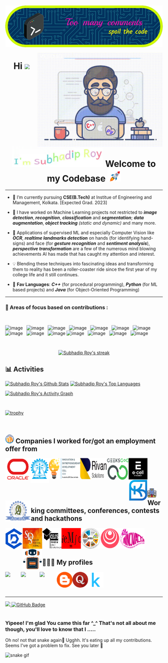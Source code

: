 <!---
Subhadip11290157/Subhadip11290157 is a ✨ special ✨ repository because its `README.md` (this file) appears on your GitHub profile.
You can click the Preview link to take a look at your changes.
--->

<!-- ## Hi <img src="https://github.com/TheDudeThatCode/TheDudeThatCode/blob/master/Assets/Hi.gif" width="29px"> I'm [Subhadip!](https://www.smartr.me/profile) -->
<!--- <img src="https://github.com/TheDudeThatCode/TheDudeThatCode/blob/master/Assets/Hi.gif" width="29px"> Hi, I’m _**Subhadip**_! ^_^  -->
<!-- Nice to meet you ^_^ -->


[![Gitty Banner](./resources/banners/cursive_big_pattern_size.png)](https://www.linkedin.com/in/sroyuniquealgo11290157)
<!-- <img align="right" alt="Coding" width="400" src="https://cdn.dribbble.com/users/1162077/screenshots/3848914/programmer.gif"> -->
<img align="right" alt="coding" width="400" src="./resources/coder_light.gif">

<div align="center">
    <h1>Hi <img src="https://media.giphy.com/media/hvRJCLFzcasrR4ia7z/giphy.gif" height="32px"> <img src="./resources/final.gif" height="65px"> Welcome to my Codebase <img src="./resources/rocket.gif" height="40px"></h1>
    <!-- <img src="./resources/name.gif" height="50px width=75">
    <br><br> -->
</div>
<hr/>

    
- 🌱 I’m currently pursuing **CSE(B.Tech)** at Institue of Engineering and Management, Kolkata. [Expected Grad. 2023]

- 👀 I have worked on Machine Learning projects not restricted to ___image detection___, ___recognition___, ___classification___ and ___segmentation___;
___data augmentation___, ___object tracking___ _(static and dynamic)_ and many more. 

- 📌 Applications of supervised ML and especially Computer Vision like ___OCR___, ___realtime landmarks detection___ on hands (for identifying hand-signs) 
and face (for ___gesture recognition___ and ___sentiment analysis___), ___perspective transformation___ are a few of the numerous mind blowing achievements AI has made that has caught my attention and interest.

- 💡 Blending these techniques into fascinating ideas and transforming them to reality has been a roller-coaster ride
since the first year of my college life and it still continues.

- 💞️ __Fav Languages__: ***C++*** (for procedural programming), ***Python*** (for ML based projects) and ***Java*** (for Object-Oriented Programming)
   

<hr>


### 🎯 Areas of focus based on contributions :

<br/>

![image](https://img.shields.io/badge/Python-14354C?style=for-the-badge&logo=python&logoColor=white)&nbsp;&nbsp;
![image](https://img.shields.io/badge/C%2B%2B-00599C?style=for-the-badge&logo=c%2B%2B&logoColor=white)&nbsp;&nbsp;
![image](https://img.shields.io/badge/NumPy-000000?style=for-the-badge&logo=numpy&logoColor=white)&nbsp;&nbsp;
![image](https://img.shields.io/badge/Pandas-000000?style=for-the-badge&logo=pandas&logoColor=white)&nbsp;&nbsp;
![image](https://img.shields.io/badge/Matplotlib-000000?style=for-the-badge&logo=matplotlib&logoColor=white)&nbsp;&nbsp;
![image](https://img.shields.io/badge/Seaborn-000000?style=for-the-badge&logo=seaborn&logoColor=white)&nbsp;&nbsp;
![image](https://img.shields.io/badge/Plotly-000000?style=for-the-badge&logo=plotly&logoColor=white)&nbsp;&nbsp;
![image](https://img.shields.io/badge/ScikitLearn-000000?style=for-the-badge&logo=scikitlearn&logoColor=white)&nbsp;&nbsp;
![image](https://img.shields.io/badge/Flask-000000?style=for-the-badge&logo=flask&logoColor=white)&nbsp;&nbsp;
![image](https://img.shields.io/badge/Git-F05032?style=for-the-badge&logo=git&logoColor=white)
![image](https://img.shields.io/badge/GitHub-F9AB00?style=for-the-badge&logo=GitHub&logoColor=white)&nbsp;&nbsp;
![image](https://img.shields.io/badge/Jupyter-F37626.svg?&style=for-the-badge&logo=Jupyter&logoColor=white)&nbsp;&nbsp;
![image](https://img.shields.io/badge/Colab-F9AB00?style=for-the-badge&logo=Google%20Colab&logoColor=white)&nbsp;&nbsp;
![image](https://img.shields.io/badge/Linux-F9AB00?style=for-the-badge&logo=Linux&logoColor=white)&nbsp;&nbsp;

<br/>

<p align="center">
    <a href="https://github.com/Subhadip11290157/github-readme-streak-stats">
        <img title="🔥 Get streak stats for your profile at git.io/streak-stats" alt="Subhadip Roy's streak" src="https://github-readme-streak-stats.herokuapp.com/?user=Subhadip11290157&theme=black-ice&hide_border=true&stroke=0000&background=060A0CD0"/>
    </a>
</p>

## 📊 Activities
  
  
  <a href="https://github.com/Subhadip11290157/github-readme-stats"><img alt="Subhadip Roy's Github Stats" src="https://github-readme-stats.vercel.app/api?username=Subhadip11290157&show_icons=true&count_private=true&theme=react&hide_border=true&bg_color=0D1117" /></a>
  <a href="https://github.com/Subhadip11290157/github-readme-stats"><img alt="Subhadip Roy's Top Languages" src="https://github-readme-stats.vercel.app/api/top-langs/?username=Subhadip11290157&langs_count=8&count_private=true&layout=compact&theme=react&hide_border=true&bg_color=0D1117" /></a>

<a href="https://github.com/Subhadip11290157/github-readme-activity-graph"><img alt="Subhadip Roy's Activity Graph" src="https://activity-graph.herokuapp.com/graph?username=Subhadip11290157&bg_color=0D1117&color=5BCDEC&line=5BCDEC&point=FFFFFF&hide_border=true" /></a>

<br/>

<!-- ## 🏆 Trophies -->

<!-- reference : https://github.com/ryo-ma/github-profile-trophy -->
<!-- [![trophy](https://github-profile-trophy.vercel.app/?username=Subhadip11290157&theme=monokai)](https://github.com/ryo-ma/github-profile-trophy) -->
[![trophy](https://github-profile-trophy.vercel.app/?username=Subhadip11290157&theme=monokai&column=10&margin-w=15&margin-h=15)](https://github.com/ryo-ma/github-profile-trophy)

<br/>

## ![image](./resources/icon_company.png) Companies I worked for/got an employment offer from
<!-- emoji source : emojipedia or any other realated site -->

<p align="center">
    <a href="https://www.oracle.com/">
      <img align="left" height="70px" width="80px" src="./resources/logo_oracle-3.png" />
    </a>
    <a href="http://www.iitkgp.ac.in/">
      <img align="left" height="80px" width="60px" src="./resources/logo_iit_kgp3.png" />
    </a>
    <a href="http://iedc.iemecell.com/">
      <img align="left" height="66px" width="100px" src="./resources/logo_iedc.png" />
    </a>
    <a href="https://www.rivan.in/">
      <img align="left" height="67px" width="85px" src="./resources/logo_rivan_solutions.png" />
    </a>
    <a href="https://geeksgod.com/">
      <img align="left" height="70px" width="70px" src="./resources/logo_geeksgod2.png" />
    </a>
    <a href="https://www.ecell.in/2020/">
      <img align="left" height="68px" width="60px" src="./resources/logo_iitb_e-cell.png" />
    </a>
    <a href="https://www.smartknower.com/internship-for-students">
      <img align="left" height="68px" width="60px" src="./resources/logo_smartknower-2.png" />
    </a>
    <a href="https://www.aicra.org/">
      <img align="left" height="68px" width="82px" src="./resources/logo_aicra.png" />
    </a>
<!--     
    <a href="https://iem.edu.in/">
      <img align="left" height="64px" width="82px" src="./resources/logo_iem-2.png"  />
    </a> 
-->
</p>

<br/>
<br/>
<br/>
<br/>

## ![image](./resources/logo_company-2.png) Working committees, conferences, contests and hackathons


<!--  -->
<p align="center">
    <a href="https://www.linkedin.com/company/iemcc/">
      <img align="left" height="68px" width="56px" src="./resources/logo_iemcc.png"  />
    </a>
    <a href="https://s4ds.org/">
      <img align="left" height="66px" width="62px" src="./resources/logo_s4ds.png"  />
    </a>
    <a href="doi.org/10.15864/ijelts.3212">
      <img align="left" height="66px" width="62px" src="./resources/logo_icelts-3_white_bg.jpg"  />
    </a>
    <a href="https://iemsc.uem.edu.in/">
      <img align="left" height="66px" width="62px" src="./resources/logo_iemsc.png"  />
    </a>
    <a href="https://iem.edu.in/news-events/iemphys-19/">
      <img align="left" height="66px" width="62px" src="./resources/logo_iemphys19.png"  />
    </a>
    <a href="https://https-deeplearning-ai.github.io/data-centric-comp/">
      <img align="left" height="66px" width="62px" src="./resources/logo_deeplearning_ai.png"  />
    </a>
    <a href="https://www.iem-innovacion.com/index.html#about">
      <img align="left" height="66px" width="80px" src="./resources/logo_inno-2022.png"  />
    </a>
    <a href="https://events.vtools.ieee.org/m/204291">
      <img align="left" height="66px" width="62px" src="./resources/logo_SMF2019.png"  />
    </a>
</p>

<br/>
<br/>
<br/>
<br/>

## 🙋🏻‍♂️ My profiles

<p align="center">
    <a href="https://www.linkedin.com/in/sroyuniquealgo11290157/">
      <img align="left" width="50px" src="https://cdn-icons-png.flaticon.com/512/174/174857.png"  />
    </a>
    <a href="mailto:sroy84766@gmail.com">
      <img align="left" width="60px" src="https://www.citypng.com/public/uploads/preview/-11597283135pwufcfsb09.png" />
    </a>
    <a href="https://www.codechef.com/users/code_master19">
      <img align="left" width="55px" src="https://i.pinimg.com/originals/c5/d9/fc/c5d9fc1e18bcf039f464c2ab6cfb3eb6.jpg" />
    </a>
    <a href="https://bits-n-bytes-cse.blogspot.com/">
      <img align="left" width="50px" src="./resources/Blogspot.png" />
    </a>
    <a href="https://www.quora.com/profile/Subh-Ray">
      <img align="left" width="50px" src="./resources/Quora.png" />
    </a>
    <a href="https://www.kaggle.com/ash1starketchup">
      <img align="left" width="50px" src="./resources/Kaggle.png" />
    </a>
</p>

<br/>

<!-- <p align="left">
      <a href = "https://www.linkedin.com/in/sroyuniquealgo11290157"><img src="https://img.icons8.com/fluent/48/000000/linkedin.png"/></a>
      <a href = "https://twitter.com/GLight_19"><img src="https://img.icons8.com/fluent/48/000000/twitter.png"/></a>
      <a href = "https://www.quora.com/profile/Subh-Ray"><img src="https://www.flaticon.com/free-icon/quora_174865"/></a>
      <a href="https://www.linkedin.com/in/sroyuniquealgo11290157/">
        <img align="left" width="24px" src="https://cdn-icons-png.flaticon.com/512/174/174857.png"  />
      </a>
      <a href="mailto:sroy84766@gmail.com">
        <img align="left" width="26px" src="https://www.citypng.com/public/uploads/preview/-11597283135pwufcfsb09.png" />
      </a>
      <a href="https://www.codechef.com/users/code_master19">
        <img align="left" width="26px" src="https://i.pinimg.com/originals/c5/d9/fc/c5d9fc1e18bcf039f464c2ab6cfb3eb6.jpg" />
      </a>
      <a href="https://bits-n-bytes-cse.blogspot.com/">
        <img align="left" width="26px" src="https://encrypted-tbn0.gstatic.com/images?q=tbn:ANd9GcQ8HLwARciqS6w-yhb-Hkdercbqn9GWPVZYPtKfjuXjyyKbYTkPG6aq_7K1I4-JXQLHkZs&usqp=CAU" />
      </a>
</p> 
-->
 
<!-- ![visitors](https://visitor-badge.laobi.icu/badge?page_id=Subhadip11290157/Subhadip11290157) -->

<br><br>
<hr>

<a href="https://visitor-badge.laobi.icu/badge?page_id=Subhadip11290157/Subhadip11290157">
    <img src="https://komarev.com/ghpvc/?username=Subhadip11290157" height="23px">
</a>
<a href="https://github.com/Subhadip11290157?tab=followers"><img src="https://img.shields.io/github/followers/Subhadip11290157?label=Followers&style=social" height="24px" alt="GitHub Badge">
</a>

<br>
<br>


<!-- Snake-Game like effect : eating the contributions - just an animation effect -->

### Yipeee! I'm glad You came this far ^_^  That's not all about me though, you'll love to know that I .....
Oh no! not that snake again🤯 Ugghh. It's eating up all my contributions. Seems I've got a problem to fix. See you later 👋

![snake gif](https://github.com/Subhadip11290157/Subhadip11290157/blob/output/github-contribution-grid-snake.gif)
